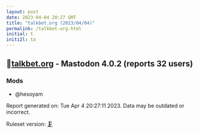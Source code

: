 ```yaml
---
layout: post
date: 2023-04-04 20:27 GMT
title: "talkbet.org (2023/04/04)"
permalink: /talkbet-org.html
initial: t
initi2l: ta
---
```


## 🐘[talkbet.org](https://talkbet.org) - Mastodon 4.0.2 (reports 32 users)

### Mods
 * @hesoyam

Report generated on: Tue Apr  4 20:27:11 2023. Data may be outdated or incorrect.

Ruleset version: [🗜](/version-clamp)
